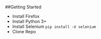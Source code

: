 ##Getting Started

- Install Firefox
- Install Python 3+
- Install Selenium `pip install -U selenium`
- Clone Repo
